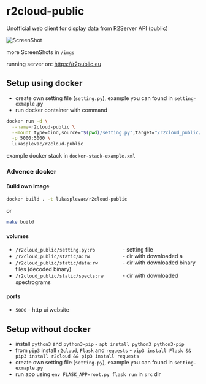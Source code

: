 # r2cloud-public
Unofficial web client for display data from R2Server API (public)

![ScreenShot](https://raw.github.com/lukas0025/r2-public/master/imgs/ob.png)

more ScreenShots in `/imgs`

running server on: https://r2public.eu

## Setup using docker
* create own setting file (`setting.py`), example you can found in `setting-exmaple.py`
* run docker container with command 

```sh
docker run -d \
  --name=r2cloud-public \
  --mount type=bind,source="$(pwd)/setting.py",target="/r2cloud_public/setting.py" \
  -p 5000:5000 \
  lukasplevac/r2cloud-public
```

example docker stack in `docker-stack-example.xml`

### Advence docker

#### Build own image
```sh
docker build . -t lukasplevac/r2cloud-public
```
or
```sh
make build
```

####  volumes
* `/r2cloud_public/setting.py:ro          `- setting file
* `/r2cloud_public/static/a:rw            `- dir with downloaded a
* `/r2cloud_public/static/data:rw         `- dir with downloaded binary files (decoded binary)
* `/r2cloud_public/static/spects:rw       `- dir with downloaded spectrograms

#### ports
* `5000` - http ui website

## Setup without docker
* install `python3` and `python3-pip` - `apt install python3 python3-pip`
* from `pip3` install `r2cloud`, `Flask` and `requests` - `pip3 install Flask && pip3 install r2cloud && pip3 install requests`
* create own setting file (`setting.py`), example you can found in `setting-exmaple.py`
* run app using `env FLASK_APP=root.py flask run` in `src` dir
